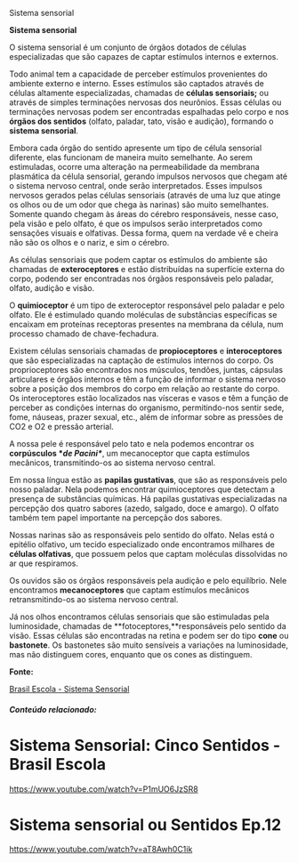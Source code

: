 Sistema sensorial

**Sistema sensorial**

O sistema sensorial é um conjunto de órgãos dotados de células especializadas que são capazes de captar estímulos internos e externos.

Todo animal tem a capacidade de perceber estímulos provenientes do ambiente externo e interno. Esses estímulos são captados através de células altamente especializadas, chamadas de **células sensoriais;** ou através de simples terminações nervosas dos neurônios. Essas células ou terminações nervosas podem ser encontradas espalhadas pelo corpo e nos **órgãos dos sentidos** (olfato, paladar, tato, visão e audição), formando o **sistema sensorial**.

Embora cada órgão do sentido apresente um tipo de célula sensorial diferente, elas funcionam de maneira muito semelhante. Ao serem estimuladas, ocorre uma alteração na permeabilidade da membrana plasmática da célula sensorial, gerando impulsos nervosos que chegam até o sistema nervoso central, onde serão interpretados. Esses impulsos nervosos gerados pelas células sensoriais (através de uma luz que atinge os olhos ou de um odor que chega às narinas) são muito semelhantes. Somente quando chegam às áreas do cérebro responsáveis, nesse caso, pela visão e pelo olfato, é que os impulsos serão interpretados como sensações visuais e olfativas. Dessa forma, quem na verdade vê e cheira não são os olhos e o nariz, e sim o cérebro.

As células sensoriais que podem captar os estímulos do ambiente são chamadas de **exteroceptores** e estão distribuídas na superfície externa do corpo, podendo ser encontradas nos órgãos responsáveis pelo paladar, olfato, audição e visão.

O **quimioceptor** é um tipo de exteroceptor responsável pelo paladar e pelo olfato. Ele é estimulado quando moléculas de substâncias específicas se encaixam em proteínas receptoras presentes na membrana da célula, num processo chamado de chave-fechadura.

Existem células sensoriais chamadas de **propioceptores** e **interoceptores** que são especializadas na captação de estímulos internos do corpo. Os proprioceptores são encontrados nos músculos, tendões, juntas, cápsulas articulares e órgãos internos e têm a função de informar o sistema nervoso sobre a posição dos membros do corpo em relação ao restante do corpo. Os interoceptores estão localizados nas vísceras e vasos e têm a função de perceber as condições internas do organismo, permitindo-nos sentir sede, fome, náuseas, prazer sexual, etc., além de informar sobre as pressões de CO2 e O2 e pressão arterial.

A nossa pele é responsável pelo tato e nela podemos encontrar os **corpúsculos \**de Pacini\****, um mecanoceptor que capta estímulos mecânicos, transmitindo-os ao sistema nervoso central.

Em nossa língua estão as **papilas gustativas**, que são as responsáveis pelo nosso paladar. Nela podemos encontrar quimioceptores que detectam a presença de substâncias químicas. Há papilas gustativas especializadas na percepção dos quatro sabores (azedo, salgado, doce e amargo). O olfato também tem papel importante na percepção dos sabores.

Nossas narinas são as responsáveis pelo sentido do olfato. Nelas está o epitélio olfativo, um tecido especializado onde encontramos milhares de **células olfativas**, que possuem pelos que captam moléculas dissolvidas no ar que respiramos.

Os ouvidos são os órgãos responsáveis pela audição e pelo equilíbrio. Nele encontramos **mecanoceptores** que captam estímulos mecânicos retransmitindo-os ao sistema nervoso central.

Já nos olhos encontramos células sensoriais que são estimuladas pela luminosidade, chamadas de **fotoceptores,**responsáveis pelo sentido da visão. Essas células são encontradas na retina e podem ser do tipo **cone** ou **bastonete**. Os bastonetes são muito sensíveis a variações na luminosidade, mas não distinguem cores, enquanto que os cones as distinguem.

**Fonte:**

[Brasil Escola - Sistema Sensorial](https://brasilescola.uol.com.br/biologia/sistema-sensorial.htm) 



##### Conteúdo relacionado:

# Sistema Sensorial: Cinco Sentidos - Brasil Escola

https://www.youtube.com/watch?v=P1mUO6JzSR8

# Sistema sensorial ou Sentidos Ep.12

https://www.youtube.com/watch?v=aT8Awh0C1ik

